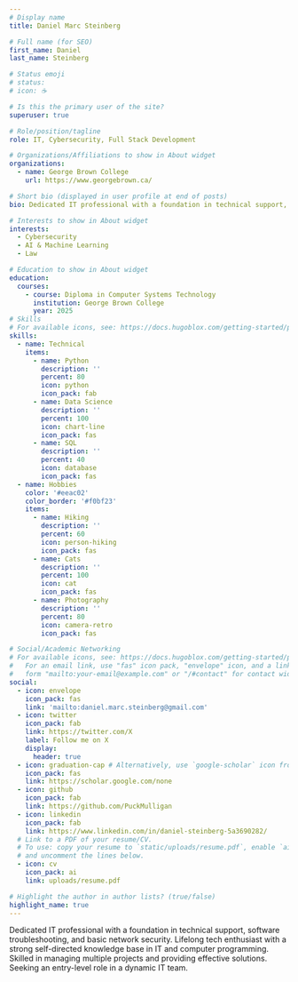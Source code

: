 ```yaml
---
# Display name
title: Daniel Marc Steinberg

# Full name (for SEO)
first_name: Daniel
last_name: Steinberg

# Status emoji
# status:
# icon: ☕️

# Is this the primary user of the site?
superuser: true

# Role/position/tagline
role: IT, Cybersecurity, Full Stack Development

# Organizations/Affiliations to show in About widget
organizations:
  - name: George Brown College
    url: https://www.georgebrown.ca/

# Short bio (displayed in user profile at end of posts)
bio: Dedicated IT professional with a foundation in technical support, software troubleshooting, and basic network security. Lifelong tech enthusiast with a strong self-directed knowledge base in IT and computer programming. Skilled in managing multiple projects and providing effective solutions. Seeking an entry-level role in a dynamic IT team.

# Interests to show in About widget
interests:
  - Cybersecurity
  - AI & Machine Learning
  - Law

# Education to show in About widget
education:
  courses:
    - course: Diploma in Computer Systems Technology
      institution: George Brown College
      year: 2025
# Skills
# For available icons, see: https://docs.hugoblox.com/getting-started/page-builder/#icons
skills:
  - name: Technical
    items:
      - name: Python
        description: ''
        percent: 80
        icon: python
        icon_pack: fab
      - name: Data Science
        description: ''
        percent: 100
        icon: chart-line
        icon_pack: fas
      - name: SQL
        description: ''
        percent: 40
        icon: database
        icon_pack: fas
  - name: Hobbies
    color: '#eeac02'
    color_border: '#f0bf23'
    items:
      - name: Hiking
        description: ''
        percent: 60
        icon: person-hiking
        icon_pack: fas
      - name: Cats
        description: ''
        percent: 100
        icon: cat
        icon_pack: fas
      - name: Photography
        description: ''
        percent: 80
        icon: camera-retro
        icon_pack: fas

# Social/Academic Networking
# For available icons, see: https://docs.hugoblox.com/getting-started/page-builder/#icons
#   For an email link, use "fas" icon pack, "envelope" icon, and a link in the
#   form "mailto:your-email@example.com" or "/#contact" for contact widget.
social:
  - icon: envelope
    icon_pack: fas
    link: 'mailto:daniel.marc.steinberg@gmail.com'
  - icon: twitter
    icon_pack: fab
    link: https://twitter.com/X
    label: Follow me on X
    display:
      header: true
  - icon: graduation-cap # Alternatively, use `google-scholar` icon from `ai` icon pack
    icon_pack: fas
    link: https://scholar.google.com/none
  - icon: github
    icon_pack: fab
    link: https://github.com/PuckMulligan
  - icon: linkedin
    icon_pack: fab
    link: https://www.linkedin.com/in/daniel-steinberg-5a3690282/
  # Link to a PDF of your resume/CV.
  # To use: copy your resume to `static/uploads/resume.pdf`, enable `ai` icons in `params.yaml`,
  # and uncomment the lines below.
  - icon: cv
    icon_pack: ai
    link: uploads/resume.pdf

# Highlight the author in author lists? (true/false)
highlight_name: true
---
```


Dedicated IT professional with a foundation in technical support, software troubleshooting, and basic network security. Lifelong tech enthusiast with a strong self-directed knowledge base in IT and computer programming. Skilled in managing multiple projects and providing effective solutions. Seeking an entry-level role in a dynamic IT team.
